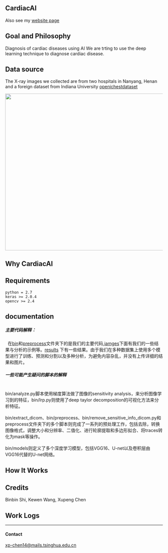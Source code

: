 
## CardiacAI

Also see my [website page](https://www.cmwonderland.com/blog/2018/08/16/95_medical_image_project/)

## Goal and Philosophy

  Diagnosis of cardiac diseases using AI
  We are trting to use the deep learning technique to diagnose cardiac disease.

## Data source

  The X-ray images we collected are from two hospitals in Nanyang, Henan and a foreign dataset from Indiana University
 [openichestdataset](https://openi.nlm.nih.gov/gridquery.php?q=&coll=cxr)

<img src="https://github.com/cardiacai/cardiacai/raw/master/images/%E5%9B%BE%E7%89%87%E9%A2%84%E5%A4%84%E7%90%86%E6%B5%81%E7%A8%8B.png" width = "600" height = "500" alt="" align=center />

  

## Why CardiacAI

  

## Requirements

   ```python = 2.7```
   <br>```keras >= 2.0.4```
   <br>```opencv >= 2.4```

## documentation

  
##### 主要代码解释：
     在[bin](https://github.com/cardiacai/CardiacAI/tree/master/bin)和[preprocess](https://github.com/cardiacai/CardiacAI/tree/master/preprocess)文件夹下的是我们的主要代码,[iamges](https://github.com/cardiacai/CardiacAI/tree/master/images)下面有我们的一些结果与分析的示例等。[results](https://github.com/cardiacai/CardiacAI/tree/master/results) 下有一些结果。由于我们在多种数据集上使用多个模型进行了训练、预测和分割以及多种分析，为避免内容杂乱，并没有上传详细的结果和图片。
  
##### 一些可能产生疑问的脚本的解释
   <br>  bin/analyze.py脚本使用梯度算法做了图像的sensitivity analysis，来分析图像学习到的特征，bin/lrp.py则使用了deep taylor decomposition的可视化方法来分析特征。<br/>
   <br>  bin/extract_dicom、bin/preprocess、bin/remove_sensitive_info_dicom.py和preprocess文件夹下的多个脚本则完成了一系列的预处理工作，包括去除，转换图像格式，调整大小和分辨率、二值化、进行轮廓提取和多边形拟合、将traces转化为mask等操作。<br/>
   <br>  bin/models则定义了多个深度学习模型，包括VGG16、U-net以及卷积层由VGG16代替的U-net网络。<br/>
## How It Works

## Credits 
Binbin Shi, Kewen Wang, Xupeng Chen

## Work Logs


---

#### Contact
xp-chen14@mails.tsinghua.edu.cn

